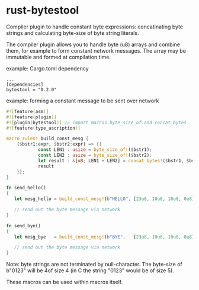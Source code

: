 # rust-bytestool
Compiler plugin to handle constant byte expressions: concatinating byte strings and calculating byte-size of byte string literals.

The compiler plugin allows you to handle byte (u8) arrays and combine them, for example to form constant network messages. The array may be immutable and formed at compilation time.

example: Cargo.toml dependency
```init
...
[dependencies]
bytestool = "0.2.0"

```

example: forming a constant message to be sent over network
```rust
#![feature(asm)]
#![feature(plugin)]
#![plugin(bytestool)] // import macros byte_size_of and concat_bytes
#![feature(type_ascription)]

macro_rules! build_const_mesg {
    ($bstr1:expr, $bstr2:expr) => {{
            const LEN1 : usize = byte_size_of!($bstr1);
            const LEN2 : usize = byte_size_of!($bstr2);
            let result : &[u8; LEN1 + LEN2] = concat_bytes!($bstr1, $bstr2);
            result
    }};
}

fn send_hello()
{
   let mesg_hello = build_const_mesg!(b"HELLO", [23u8, 10u8, 10u8, 0u8] );

   // send out the byte message via network
}

fn send_bye()
{
   let mesg_bye   = build_const_mesg!(b"BYE",   [23u8, 10u8, 10u8, 0u8] );

   // send out the byte message via network
}
```

Note: byte strings are not terminated by null-character. The byte-size of b"0123" will be 4of size 4  (in C the string "0123" would be of size 5).

These macros can be used within macros itself.
